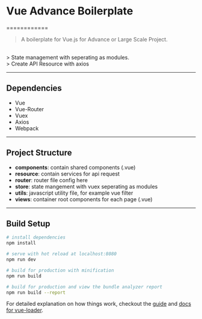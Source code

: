 # Vue Advance Boilerplate
============
> A boilerplate for Vue.js for Advance or Large Scale Project.
<br>
> State management with seperating as modules.
<br>
> Create API Resource with axios

----------------------------------------
## Dependencies
* Vue
* Vue-Router
* Vuex
* Axios
* Webpack

----------------------------------------
## Project Structure
* <b>components</b>: contain shared components (.vue)
* <b>resource</b>: contain services for api request
* <b>router</b>: router file config here
* <b>store</b>: state mangement with vuex seperating as modules
* <b>utils</b>: javascript utility file, for example vue filter
* <b>views</b>: container root components for each page (.vue)

----------------------------------------
## Build Setup

``` bash
# install dependencies
npm install

# serve with hot reload at localhost:8080
npm run dev

# build for production with minification
npm run build

# build for production and view the bundle analyzer report
npm run build --report
```

For detailed explanation on how things work, checkout the [guide](http://vuejs-templates.github.io/webpack/) and [docs for vue-loader](http://vuejs.github.io/vue-loader).
